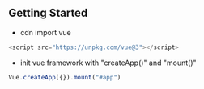 ## Getting Started
- cdn import vue
``` javascript
<script src="https://unpkg.com/vue@3"></script>
```
- init vue framework with "createApp()" and "mount()" 
``` javascript
Vue.createApp({}).mount("#app")
```